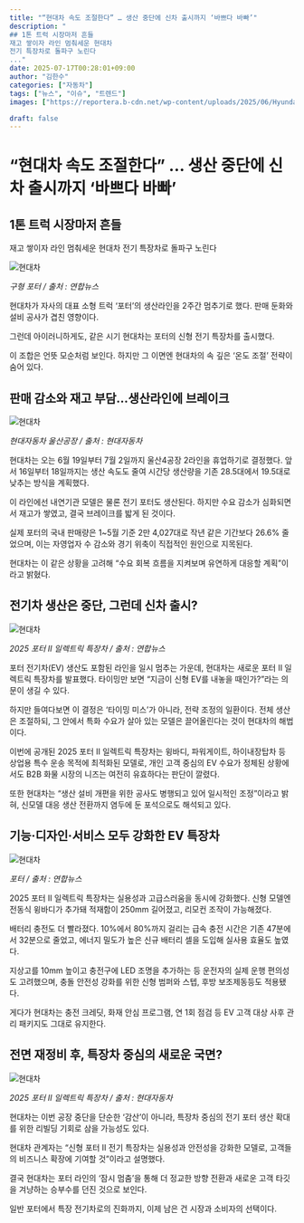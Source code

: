 ```yaml
---
title: "“현대차 속도 조절한다” … 생산 중단에 신차 출시까지 ‘바쁘다 바빠’"
description: "
## 1톤 트럭 시장마저 흔들
재고 쌓이자 라인 멈춰세운 현대차
전기 특장차로 돌파구 노린다
..."
date: 2025-07-17T00:28:01+09:00
author: "김한수"
categories: ["자동차"]
tags: ["뉴스", "이슈", "트렌드"]
images: ["https://reportera.b-cdn.net/wp-content/uploads/2025/06/Hyundai-Porter-Launched-and-Production-Discontinued-1024x576.jpg"]

draft: false
---
```


# “현대차 속도 조절한다” … 생산 중단에 신차 출시까지 ‘바쁘다 바빠’


## 1톤 트럭 시장마저 흔들
재고 쌓이자 라인 멈춰세운 현대차
전기 특장차로 돌파구 노린다


![현대차](https://reportera.b-cdn.net/wp-content/uploads/2025/06/Hyundai-Porter-Launched-and-Production-Discontinued-1024x576.jpg)

*구형 포터 / 출처 : 연합뉴스*

현대차가 자사의 대표 소형 트럭 ‘포터’의 생산라인을 2주간 멈추기로 했다. 판매 둔화와 설비 공사가 겹친 영향이다.

그런데 아이러니하게도, 같은 시기 현대차는 포터의 신형 전기 특장차를 출시했다.

이 조합은 언뜻 모순처럼 보인다. 하지만 그 이면엔 현대차의 속 깊은 ‘온도 조절’ 전략이 숨어 있다.


## 판매 감소와 재고 부담…생산라인에 브레이크


![현대차](https://reportera.b-cdn.net/wp-content/uploads/2025/06/Hyundai-Porter-Launched-and-Production-Discontinued-1-1024x576.jpg)

*현대자동차 울산공장 / 출처 : 현대자동차*

현대차는 오는 6월 19일부터 7월 2일까지 울산4공장 2라인을 휴업하기로 결정했다. 앞서 16일부터 18일까지는 생산 속도도 줄여 시간당 생산량을 기존 28.5대에서 19.5대로 낮추는 방식을 계획했다.

이 라인에선 내연기관 모델은 물론 전기 포터도 생산된다. 하지만 수요 감소가 심화되면서 재고가 쌓였고, 결국 브레이크를 밟게 된 것이다.

실제 포터의 국내 판매량은 1~5월 기준 2만 4,027대로 작년 같은 기간보다 26.6% 줄었으며, 이는 자영업자 수 감소와 경기 위축이 직접적인 원인으로 지목된다.

현대차는 이 같은 상황을 고려해 “수요 회복 흐름을 지켜보며 유연하게 대응할 계획”이라고 밝혔다.


## 전기차 생산은 중단, 그런데 신차 출시?


![현대차](https://reportera.b-cdn.net/wp-content/uploads/2025/06/Hyundai-Porter-Launched-and-Production-Discontinued-2-1024x576.jpg)

*2025 포터 II 일렉트릭 특장차 / 출처 : 연합뉴스*

포터 전기차(EV) 생산도 포함된 라인을 일시 멈추는 가운데, 현대차는 새로운 포터 II 일렉트릭 특장차를 발표했다. 타이밍만 보면 “지금이 신형 EV를 내놓을 때인가?”라는 의문이 생길 수 있다.

하지만 들여다보면 이 결정은 ‘타이밍 미스’가 아니라, 전략 조정의 일환이다. 전체 생산은 조절하되, 그 안에서 특화 수요가 살아 있는 모델은 끌어올린다는 것이 현대차의 해법이다.

이번에 공개된 2025 포터 II 일렉트릭 특장차는 윙바디, 파워게이트, 하이내장탑차 등 상업용 특수 운송 목적에 최적화된 모델로, 개인 고객 중심의 EV 수요가 정체된 상황에서도 B2B 화물 시장의 니즈는 여전히 유효하다는 판단이 깔렸다.

또한 현대차는 “생산 설비 개편을 위한 공사도 병행되고 있어 일시적인 조정”이라고 밝혀, 신모델 대응 생산 전환까지 염두에 둔 포석으로도 해석되고 있다.


## 기능·디자인·서비스 모두 강화한 EV 특장차


![현대차](https://reportera.b-cdn.net/wp-content/uploads/2025/06/Hyundai-Porter-Launched-and-Production-Discontinued-3-1024x576.jpg)

*포터 / 출처 : 연합뉴스*

2025 포터 II 일렉트릭 특장차는 실용성과 고급스러움을 동시에 강화했다. 신형 모델엔 전동식 윙바디가 추가돼 적재함이 250mm 길어졌고, 리모컨 조작이 가능해졌다.

배터리 충전도 더 빨라졌다. 10%에서 80%까지 걸리는 급속 충전 시간은 기존 47분에서 32분으로 줄었고, 에너지 밀도가 높은 신규 배터리 셀을 도입해 실사용 효율도 높였다.

지상고를 10mm 높이고 충전구에 LED 조명을 추가하는 등 운전자의 실제 운행 편의성도 고려했으며, 충돌 안전성 강화를 위한 신형 범퍼와 스텝, 후방 보조제동등도 적용됐다.

게다가 현대차는 충전 크레딧, 화재 안심 프로그램, 연 1회 점검 등 EV 고객 대상 사후 관리 패키지도 그대로 유지한다.


## 전면 재정비 후, 특장차 중심의 새로운 국면?


![현대차](https://reportera.b-cdn.net/wp-content/uploads/2025/06/Hyundai-Porter-Launched-and-Production-Discontinued-4-1024x576.jpg)

*2025 포터 II 일렉트릭 특장차 / 출처 : 현대자동차*

현대차는 이번 공장 중단을 단순한 ‘감산’이 아니라, 특장차 중심의 전기 포터 생산 확대를 위한 리빌딩 기회로 삼을 가능성도 있다.

현대차 관계자는 “신형 포터 II 전기 특장차는 실용성과 안전성을 강화한 모델로, 고객들의 비즈니스 확장에 기여할 것”이라고 설명했다.

결국 현대차는 포터 라인의 ‘잠시 멈춤’을 통해 더 정교한 방향 전환과 새로운 고객 타깃을 겨냥하는 승부수를 던진 것으로 보인다.

일반 포터에서 특장 전기차로의 진화까지, 이제 남은 건 시장과 소비자의 선택이다.
